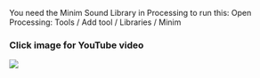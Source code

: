 You need the Minim Sound Library in Processing to run this:
Open Processing: Tools / Add tool / Libraries / Minim

### Click image for YouTube video
[![](http://img.youtube.com/vi/Ejm9R8iapps/0.jpg)](http://www.youtube.com/watch?v=Ejm9R8iapps "")
